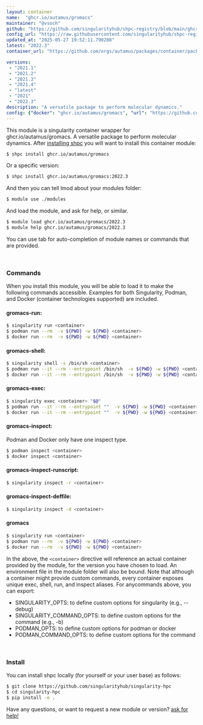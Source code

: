 ```yaml
---
layout: container
name:  "ghcr.io/autamus/gromacs"
maintainer: "@vsoch"
github: "https://github.com/singularityhub/shpc-registry/blob/main/ghcr.io/autamus/gromacs/container.yaml"
config_url: "https://raw.githubusercontent.com/singularityhub/shpc-registry/main/ghcr.io/autamus/gromacs/container.yaml"
updated_at: "2025-05-27 19:52:11.790208"
latest: "2022.3"
container_url: "https://github.com/orgs/autamus/packages/container/package/gromacs"

versions:
 - "2021.1"
 - "2021.2"
 - "2021.3"
 - "2021.4"
 - "latest"
 - "2021"
 - "2022.3"
description: "A versatile package to perform molecular dynamics."
config: {"docker": "ghcr.io/autamus/gromacs", "url": "https://github.com/orgs/autamus/packages/container/package/gromacs", "maintainer": "@vsoch", "description": "A versatile package to perform molecular dynamics.", "latest": {"2022.3": "sha256:7190f1342d57f53385ad8f35e7db8eac61de27bcd0af7a4e410e7cee442517db"}, "tags": {"2021.1": "sha256:e71e16926ff1ad6b52ea027c9c3523bf254bc0f00be23599f9c8637f8c69dee3", "2021.2": "sha256:38ddac3b17d74a520a46ce07d6fe5935eee9e742adbba0047adb00b93db90ced", "2021.3": "sha256:4596c320fb5d514d6f5b5d0203bd457944e38b5a055642d9bf40b7a262320229", "2021.4": "sha256:8588885dd5b1b7a2a77f42bd0e35909cc79c6aa7e7c686a38b1abc4bf8cc2e15", "latest": "sha256:7190f1342d57f53385ad8f35e7db8eac61de27bcd0af7a4e410e7cee442517db", "2021": "sha256:57de89d219419e05e2aa8ecab95d06c72855c811c95090db287e714287ba95c0", "2022.3": "sha256:7190f1342d57f53385ad8f35e7db8eac61de27bcd0af7a4e410e7cee442517db"}}
---
```


This module is a singularity container wrapper for ghcr.io/autamus/gromacs.
A versatile package to perform molecular dynamics.
After [installing shpc](#install) you will want to install this container module:


```bash
$ shpc install ghcr.io/autamus/gromacs
```

Or a specific version:

```bash
$ shpc install ghcr.io/autamus/gromacs:2022.3
```

And then you can tell lmod about your modules folder:

```bash
$ module use ./modules
```

And load the module, and ask for help, or similar.

```bash
$ module load ghcr.io/autamus/gromacs/2022.3
$ module help ghcr.io/autamus/gromacs/2022.3
```

You can use tab for auto-completion of module names or commands that are provided.

<br>

### Commands

When you install this module, you will be able to load it to make the following commands accessible.
Examples for both Singularity, Podman, and Docker (container technologies supported) are included.

#### gromacs-run:

```bash
$ singularity run <container>
$ podman run --rm  -v ${PWD} -w ${PWD} <container>
$ docker run --rm  -v ${PWD} -w ${PWD} <container>
```

#### gromacs-shell:

```bash
$ singularity shell -s /bin/sh <container>
$ podman run --it --rm --entrypoint /bin/sh  -v ${PWD} -w ${PWD} <container>
$ docker run --it --rm --entrypoint /bin/sh  -v ${PWD} -w ${PWD} <container>
```

#### gromacs-exec:

```bash
$ singularity exec <container> "$@"
$ podman run --it --rm --entrypoint ""  -v ${PWD} -w ${PWD} <container> "$@"
$ docker run --it --rm --entrypoint ""  -v ${PWD} -w ${PWD} <container> "$@"
```

#### gromacs-inspect:

Podman and Docker only have one inspect type.

```bash
$ podman inspect <container>
$ docker inspect <container>
```

#### gromacs-inspect-runscript:

```bash
$ singularity inspect -r <container>
```

#### gromacs-inspect-deffile:

```bash
$ singularity inspect -d <container>
```



#### gromacs

```bash
$ singularity run <container>
$ podman run --rm  -v ${PWD} -w ${PWD} <container>
$ docker run --rm  -v ${PWD} -w ${PWD} <container>
```


In the above, the `<container>` directive will reference an actual container provided
by the module, for the version you have chosen to load. An environment file in the
module folder will also be bound. Note that although a container
might provide custom commands, every container exposes unique exec, shell, run, and
inspect aliases. For anycommands above, you can export:

 - SINGULARITY_OPTS: to define custom options for singularity (e.g., --debug)
 - SINGULARITY_COMMAND_OPTS: to define custom options for the command (e.g., -b)
 - PODMAN_OPTS: to define custom options for podman or docker
 - PODMAN_COMMAND_OPTS: to define custom options for the command

<br>

### Install

You can install shpc locally (for yourself or your user base) as follows:

```bash
$ git clone https://github.com/singularityhub/singularity-hpc
$ cd singularity-hpc
$ pip install -e .
```

Have any questions, or want to request a new module or version? [ask for help!](https://github.com/singularityhub/singularity-hpc/issues)